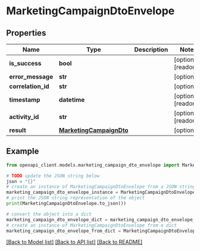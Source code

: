 # MarketingCampaignDtoEnvelope


## Properties

Name | Type | Description | Notes
------------ | ------------- | ------------- | -------------
**is_success** | **bool** |  | [optional] [readonly] 
**error_message** | **str** |  | [optional] 
**correlation_id** | **str** |  | [optional] 
**timestamp** | **datetime** |  | [optional] [readonly] 
**activity_id** | **str** |  | [optional] [readonly] 
**result** | [**MarketingCampaignDto**](MarketingCampaignDto.md) |  | [optional] 

## Example

```python
from openapi_client.models.marketing_campaign_dto_envelope import MarketingCampaignDtoEnvelope

# TODO update the JSON string below
json = "{}"
# create an instance of MarketingCampaignDtoEnvelope from a JSON string
marketing_campaign_dto_envelope_instance = MarketingCampaignDtoEnvelope.from_json(json)
# print the JSON string representation of the object
print(MarketingCampaignDtoEnvelope.to_json())

# convert the object into a dict
marketing_campaign_dto_envelope_dict = marketing_campaign_dto_envelope_instance.to_dict()
# create an instance of MarketingCampaignDtoEnvelope from a dict
marketing_campaign_dto_envelope_from_dict = MarketingCampaignDtoEnvelope.from_dict(marketing_campaign_dto_envelope_dict)
```
[[Back to Model list]](../README.md#documentation-for-models) [[Back to API list]](../README.md#documentation-for-api-endpoints) [[Back to README]](../README.md)


